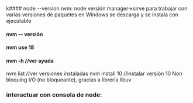 k#### node --version
nvm: node versión manager->sirve para trabajar con varias versiones de paquetes 
en Windows se descarga y se instala con ejecutable
#### nvm -- versión
#### nvm use 18 
#### nvm -h //ver ayuda
nvm list //ver versiones instaladas
nvm install 10 //instalar versión 10
Non bloquing I/O (no bloqueante), gracias a librería libuv
### interactuar con consola de node:

